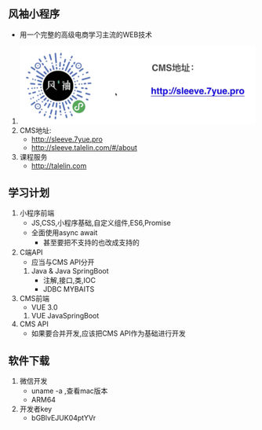 ## 风袖小程序
- 用一个完整的高级电商学习主流的WEB技术
1. ![Alt text](image.png)
2. CMS地址:
    - http://sleeve.7yue.pro
    - http://sleeve.talelin.com/#/about
3. 课程服务
    - http://talelin.com

## 学习计划
1. 小程序前端
    - JS,CSS,小程序基础,自定义组件,ES6,Promise
    - 全面使用async await
        - 甚至要把不支持的也改成支持的
2. C端API
    - 应当与CMS API分开
    1. Java & Java SpringBoot
        - 注解,接口,类,IOC
        - JDBC MYBAITS
3. CMS前端
    - VUE 3.0
    1. VUE JavaSpringBoot
4. CMS API
    - 如果要合并开发,应该把CMS API作为基础进行开发

## 软件下载
1. 微信开发
     - uname -a ,查看mac版本
     - ARM64
2. 开发者key
    - bGBlvEJUK04ptYVr
